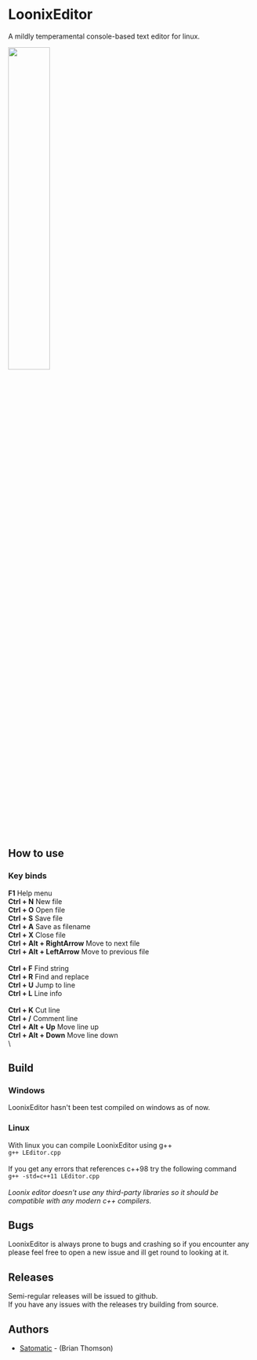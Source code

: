 # LoonixEditor
A mildly temperamental console-based text editor for linux.

<img src="http://www.satomatic.space/projects/LoonixEditor/screen_4.png" width="41%">

## How to use
### Key binds
**F1** Help menu\
**Ctrl + N** New file\
**Ctrl + O** Open file\
**Ctrl + S** Save file\
**Ctrl + A** Save as filename\
**Ctrl + X** Close file
\
**Ctrl + Alt + RightArrow** Move to next file\
**Ctrl + Alt + LeftArrow** Move to previous file\
\
**Ctrl + F** Find string\
**Ctrl + R** Find and replace\
**Ctrl + U** Jump to line\
**Ctrl + L** Line info\
\
**Ctrl + K** Cut line\
**Ctrl + /** Comment line\
**Ctrl + Alt + Up** Move line up\
**Ctrl + Alt + Down** Move line down\
\

## Build
### Windows
LoonixEditor hasn't been test compiled on windows as of now.
### Linux
With linux you can compile LoonixEditor using g++\
<code>g++ LEditor.cpp</code>
\
\
If you get any errors that references c++98 try the following command\
<code>g++ -std=c++11 LEditor.cpp</code>
\
\
*Loonix editor doesn't use any third-party libraries so it should be compatible with any modern c++ compilers.*

## Bugs
LoonixEditor is always prone to bugs and crashing so if you encounter any please feel free to open a new issue and ill get round to looking at it.

## Releases
Semi-regular releases will be issued to github.\
If you have any issues with the releases try building from source.

## Authors

* [Satomatic](http://www.github.com/Satomatic) - (Brian Thomson)
